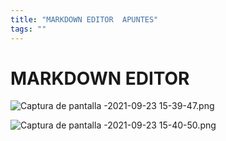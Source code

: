 ```yaml
---
title: "MARKDOWN EDITOR  APUNTES"
tags: ""
---
```


# MARKDOWN EDITOR 
![Captura de pantalla -2021-09-23 15-39-47.png](https://boostnote.io/api/teams/v1XyxrATp/files/d0d8347917cfbce28afba95bde8a68190c4349b64367dfe10c85eb1a3ad8d35e-Captura%20de%20pantalla%20-2021-09-23%2015-39-47.png)

![Captura de pantalla -2021-09-23 15-40-50.png](https://boostnote.io/api/teams/v1XyxrATp/files/cad0fdbec0de8977e508f3891b18f28163c9d324e24a544d268e26c930e96859-Captura%20de%20pantalla%20-2021-09-23%2015-40-50.png)
